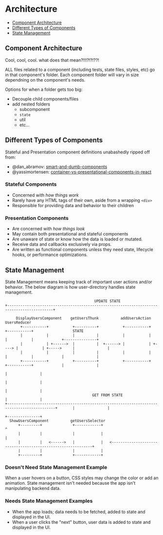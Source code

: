 # Architecture
- [Component Architecture](#component-architecture)
- [Different Types of Components](#different-types-of-components)
- [State Management](#state-management)

## Component Architecture
Cool, cool, cool. what does that mean?!!!?!?!??!

ALL files related to a component (including tests, state files, styles, etc) go in that component's folder. Each component folder will vary in size dependning on the component's needs. 

Options for when a folder gets too big:
- Decouple child components/files
- add nested folders
  - subcomponent
  - `state`
  - util
  - etc...

## Different Types of Components
Stateful and Presentation component definitions unabashedly ripped off from:
- @dan_abramov: [smart-and-dumb-components](https://medium.com/@dan_abramov/smart-and-dumb-components-7ca2f9a7c7d0)
- @yassimortensen: [container-vs-presentational-components-in-react](https://medium.com/@yassimortensen/container-vs-presentational-components-in-react-8eea956e1cea)
### Stateful Components
- Concerned with *how things work*
- Rarely have any HTML tags of their own, aside from a wrapping `<div>`
- Responsible for providing data and behavior to their children

### Presentation Components
- Are concerned with *how things look*
- May contain both presentational and stateful components
- Are unaware of state or know how the data is loaded or mutated.
- Receive data and callbacks exclusively via props.
- Are written as functional components unless they need state, lifecycle hooks, or performance optimizations.

## State Management
State Management means keeping track of important user actions and/or behavior. The below diagram is how user-directory handles state management.

                                             UPDATE STATE
    +-------------------------------------------------------------------------------------------+

         DisplayUsersComponent    getUsersThunk          addUsersAction        UsersReducer
           +-----------+           +----------+           +-----------+        +-----------+                  STATE
           |           |           |          |           |           |        |           |             +---------------+
           |           | +------>  |          |  +------> |           | +----> |           | +----->     |               |
           |           |           |          |           |           |        |           |             |               |
           +-----------+           +----------+           +-----------+        +-----------+             |               |
                                                                                                         |               |
                                                                                                         |               |
                                                                                                         |               |
                                            GET FROM STATE                                               |               |
    +--------------------------------------------------------------------------------------------+       |               |
                                                                                                         +---------------+
      ShowUsersComponent          getUsersSelector
          +---------+              +------------+                                                                 ^
          |         |              |            |                                                                 |
          |         |   <------>   |            |   <-------------------------------------------------------------+
          |         |              |            |
          +---------+              +------------+


### Doesn't Need State Management Example
When a user hovers on a button, CSS styles may change the color or add an animation.
State management isn't needed because the app isn't manipulating backend data.

### Needs State Management Examples
- When the app loads; data needs to be fetched, added to state and displayed in the UI.
- When a user clicks the "next" button, user data is added to state and displayed in the UI.
